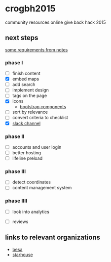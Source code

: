 # crogbh2015
community resources online give back hack 2015

## next steps
[some requirements from notes](REQUIREMENTS.md)

### phase I
- [ ] finish content
- [x] embed maps
- [ ] add search
- [ ] implement design
- [ ] tags on the page
- [x] icons
  - [bootstrap components](http://getbootstrap.com/components/)
- [ ] sort by relevance
- [ ] convert criteria to checklist
- [x] [slack channel](https://onesourcecommunity.slack.com/messages/general/)

### phase II
- [ ] accounts and user login
- [ ] better hosting
- [ ] lifeline preload

### phase III
- [ ] detect coordinates
- [ ] content management system

### phase IIII
- [ ] look into analytics
- [ ] reviews


## links to relevant organizations
- [besa](http://www.givebesa.org/)
- [starhouse](http://www.osustarhouse.com/About/Mission-and-Vision.aspx)
